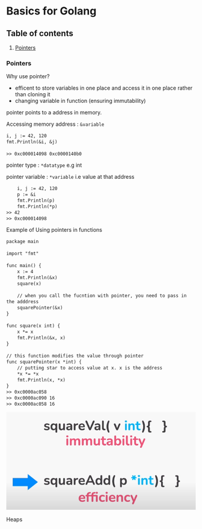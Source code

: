 # Basics for Golang

## Table of contents

1. [Pointers](#Pointers)

### Pointers

Why use pointer?

- efficent to store variables in one place and access it in one place rather than cloning it
- changing variable in function (ensuring immutability)

pointer points to a address in memory.

Accessing memory address : `&variable`

```golang
i, j := 42, 120
fmt.Println(&i, &j)

>> 0xc000014098 0xc0000140b0
```

pointer type : `*datatype` e.g int

pointer variable : `*variable` i.e value at that address

```golang
	i, j := 42, 120
	p := &i
	fmt.Println(p)
	fmt.Println(*p)
>> 42
>> 0xc000014098
```

Example of Using pointers in functions

```golang
package main

import "fmt"

func main() {
	x := 4
	fmt.Println(&x)
	square(x)

	// when you call the fucntion with pointer, you need to pass in the adddress
	squarePointer(&x)
}

func square(x int) {
	x *= x
	fmt.Println(&x, x)
}

// this function modifies the value through pointer
func squarePointer(x *int) {
	// putting star to access value at x. x is the address
	*x *= *x
	fmt.Println(x, *x)
}
>> 0xc0000ac058
>> 0xc0000ac090 16
>> 0xc0000ac058 16
```

![alt text](../assets/pointers1.PNG "functions and pointers")

Heaps
